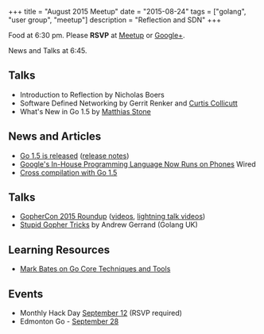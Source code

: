 +++
title = "August 2015 Meetup"
date = "2015-08-24"
tags = ["golang", "user group", "meetup"]
description = "Reflection and SDN"
+++

Food at 6:30 pm. Please **RSVP** at [Meetup](http://www.meetup.com/startupedmonton/events/qfwsfhytlbgc/) or [Google+](https://plus.google.com/events/cs7d4s4gmhl1m16l5u9j8bc32po?authkey=CIbzubDU-oul2AE).

News and Talks at 6:45.

## Talks

* Introduction to Reflection by Nicholas Boers
* Software Defined Networking by Gerrit Renker and [Curtis Collicutt](https://twitter.com/ccollicutt)
* What's New in Go 1.5 by [Matthias Stone](https://twitter.com/MatthiasStone)

## News and Articles

* [Go 1.5 is released](https://blog.golang.org/go1.5) ([release notes](https://golang.org/doc/go1.5))
* [Google's In-House Programming Language Now Runs on Phones](http://www.wired.com/2015/08/googles-house-programming-language-now-runs-phones/) Wired
* [Cross compilation with Go 1.5](http://dave.cheney.net/2015/08/22/cross-compilation-with-go-1-5)

## Talks

* [GopherCon 2015 Roundup](http://blog.golang.org/gophercon2015) ([videos](https://www.youtube.com/playlist?list=PL2ntRZ1ySWBf-_z-gHCOR2N156Nw930Hm), [lightning talk videos](https://www.youtube.com/playlist?list=PL2ntRZ1ySWBeHqlHM8DmvS8axgbrpvF9b))
* [Stupid Gopher Tricks](http://talks.golang.org/2015/tricks.slide#1) by Andrew Gerrand (Golang UK)

## Learning Resources

* [Mark Bates on Go Core Techniques and Tools](http://shop.oreilly.com/product/0636920044482.do)

## Events

* Monthly Hack Day [September 12](http://www.meetup.com/startupedmonton/events/223221622/) (RSVP required)
* Edmonton Go - [September 28](http://www.meetup.com/startupedmonton/events/qfwsfhytmblc/)
